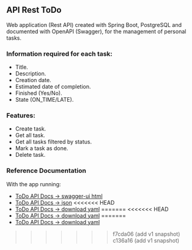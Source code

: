 ## API Rest ToDo

Web application (Rest API) created with Spring Boot, PostgreSQL and  
documented with OpenAPI (Swagger), for the management of personal tasks.  

### Information required for each task: 
* Title.
* Description.
* Creation date.
* Estimated date of completion.
* Finished (Yes/No).
* State (ON_TIME/LATE).

### Features:
* Create task.
* Get all task.
* Get all tasks filtered by status.
* Mark a task as done.
* Delete task.

### Reference Documentation

With the app running:
* [ToDo API Docs -> swagger-ui html](http://localhost:8080/api/v1/swagger-ui/index.html)
* [ToDo API Docs -> json](http://localhost:8080/api/v1/v3/api-docs)
<<<<<<< HEAD
* [ToDo API Docs -> download yaml](http://localhost:8080/api/v1/v3/api-docs.yaml)
=======
<<<<<<< HEAD
* [ToDo API Docs -> download yaml](http://localhost:8080/api/v1/v3/api-docs.yaml)
=======
* [ToDo API Docs -> download yaml](http://localhost:8080/api/v1/v3/api-docs.yaml)
>>>>>>> f7cda06 (add v1 snapshot)
>>>>>>> c136a16 (add v1 snapshot)
